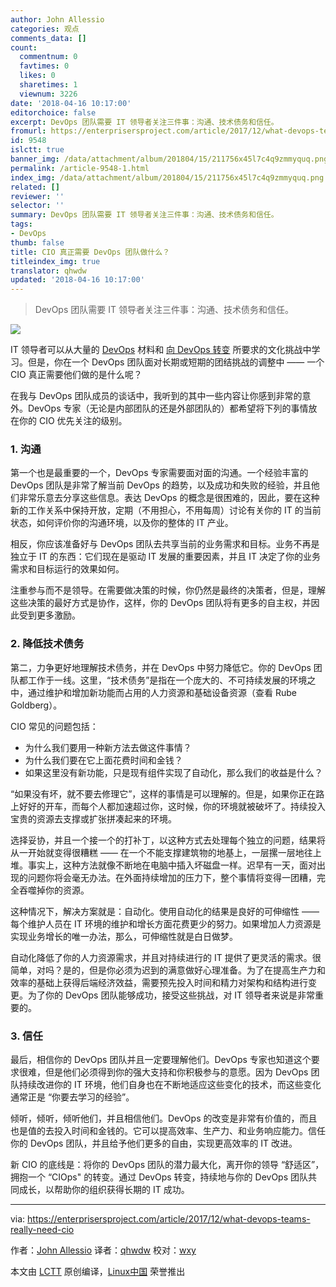 ```yaml
---
author: John Allessio
categories: 观点
comments_data: []
count:
  commentnum: 0
  favtimes: 0
  likes: 0
  sharetimes: 1
  viewnum: 3226
date: '2018-04-16 10:17:00'
editorchoice: false
excerpt: DevOps 团队需要 IT 领导者关注三件事：沟通、技术债务和信任。
fromurl: https://enterprisersproject.com/article/2017/12/what-devops-teams-really-need-cio
id: 9548
islctt: true
banner_img: /data/attachment/album/201804/15/211756x45l7c4q9zmmyquq.png
permalink: /article-9548-1.html
index_img: /data/attachment/album/201804/15/211756x45l7c4q9zmmyquq.png.thumb.jpg
related: []
reviewer: ''
selector: ''
summary: DevOps 团队需要 IT 领导者关注三件事：沟通、技术债务和信任。
tags:
- DevOps
thumb: false
title: CIO 真正需要 DevOps 团队做什么？
titleindex_img: true
translator: qhwdw
updated: '2018-04-16 10:17:00'
---
```



> 
> DevOps 团队需要 IT 领导者关注三件事：沟通、技术债务和信任。
> 
> 
> 


![](/data/attachment/album/201804/15/211756x45l7c4q9zmmyquq.png)


IT 领导者可以从大量的 [DevOps](https://enterprisersproject.com/tags/devops) 材料和 [向 DevOps 转变](https://www.redhat.com/en/insights/devops?intcmp=701f2000000tjyaAAA) 所要求的文化挑战中学习。但是，你在一个 DevOps 团队面对长期或短期的团结挑战的调整中 —— 一个 CIO 真正需要他们做的是什么呢？


在我与 DevOps 团队成员的谈话中，我听到的其中一些内容让你感到非常的意外。DevOps 专家（无论是内部团队的还是外部团队的）都希望将下列的事情放在你的 CIO 优先关注的级别。


### 1. 沟通


第一个也是最重要的一个，DevOps 专家需要面对面的沟通。一个经验丰富的 DevOps 团队是非常了解当前 DevOps 的趋势，以及成功和失败的经验，并且他们非常乐意去分享这些信息。表达 DevOps 的概念是很困难的，因此，要在这种新的工作关系中保持开放，定期（不用担心，不用每周）讨论有关你的 IT 的当前状态，如何评价你的沟通环境，以及你的整体的 IT 产业。


相反，你应该准备好与 DevOps 团队去共享当前的业务需求和目标。业务不再是独立于 IT 的东西：它们现在是驱动 IT 发展的重要因素，并且 IT 决定了你的业务需求和目标运行的效果如何。


注重参与而不是领导。在需要做决策的时候，你仍然是最终的决策者，但是，理解这些决策的最好方式是协作，这样，你的 DevOps 团队将有更多的自主权，并因此受到更多激励。


### 2. 降低技术债务


第二，力争更好地理解技术债务，并在 DevOps 中努力降低它。你的 DevOps 团队都工作于一线。这里，“技术债务”是指在一个庞大的、不可持续发展的环境之中，通过维护和增加新功能而占用的人力资源和基础设备资源（查看 Rube Goldberg）。


CIO 常见的问题包括：


* 为什么我们要用一种新方法去做这件事情？
* 为什么我们要在它上面花费时间和金钱？
* 如果这里没有新功能，只是现有组件实现了自动化，那么我们的收益是什么？


“如果没有坏，就不要去修理它”，这样的事情是可以理解的。但是，如果你正在路上好好的开车，而每个人都加速超过你，这时候，你的环境就被破坏了。持续投入宝贵的资源去支撑或扩张拼凑起来的环境。


选择妥协，并且一个接一个的打补丁，以这种方式去处理每个独立的问题，结果将从一开始就变得很糟糕 —— 在一个不能支撑建筑物的地基上，一层摞一层地往上堆。事实上，这种方法就像不断地在电脑中插入坏磁盘一样。迟早有一天，面对出现的问题你将会毫无办法。在外面持续增加的压力下，整个事情将变得一团糟，完全吞噬掉你的资源。


这种情况下，解决方案就是：自动化。使用自动化的结果是良好的可伸缩性 —— 每个维护人员在 IT 环境的维护和增长方面花费更少的努力。如果增加人力资源是实现业务增长的唯一办法，那么，可伸缩性就是白日做梦。


自动化降低了你的人力资源需求，并且对持续进行的 IT 提供了更灵活的需求。很简单，对吗？是的，但是你必须为迟到的满意做好心理准备。为了在提高生产力和效率的基础上获得后端经济效益，需要预先投入时间和精力对架构和结构进行变更。为了你的 DevOps 团队能够成功，接受这些挑战，对 IT 领导者来说是非常重要的。


### 3. 信任


最后，相信你的 DevOps 团队并且一定要理解他们。DevOps 专家也知道这个要求很难，但是他们必须得到你的强大支持和你积极参与的意愿。因为 DevOps 团队持续改进你的 IT 环境，他们自身也在不断地适应这些变化的技术，而这些变化通常正是 “你要去学习的经验”。


倾听，倾听，倾听他们，并且相信他们。DevOps 的改变是非常有价值的，而且也是值的去投入时间和金钱的。它可以提高效率、生产力、和业务响应能力。信任你的 DevOps 团队，并且给予他们更多的自由，实现更高效率的 IT 改进。


新 CIO 的底线是：将你的 DevOps 团队的潜力最大化，离开你的领导 “舒适区”，拥抱一个 “CIOps" 的转变。通过 DevOps 转变，持续地与你的 DevOps 团队共同成长，以帮助你的组织获得长期的 IT 成功。




---


via: <https://enterprisersproject.com/article/2017/12/what-devops-teams-really-need-cio>


作者：[John Allessio](https://enterprisersproject.com/user/john-allessio) 译者：[qhwdw](https://github.com/qhwdw) 校对：[wxy](https://github.com/wxy)


本文由 [LCTT](https://github.com/LCTT/TranslateProject) 原创编译，[Linux中国](https://linux.cn/) 荣誉推出